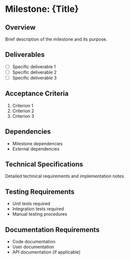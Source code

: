 # Milestone: {Title}

## Overview
Brief description of the milestone and its purpose.

## Deliverables
- [ ] Specific deliverable 1
- [ ] Specific deliverable 2
- [ ] Specific deliverable 3

## Acceptance Criteria
1. Criterion 1
2. Criterion 2
3. Criterion 3

## Dependencies
- Milestone dependencies
- External dependencies

## Technical Specifications
Detailed technical requirements and implementation notes.

## Testing Requirements
- Unit tests required
- Integration tests required
- Manual testing procedures

## Documentation Requirements
- Code documentation
- User documentation
- API documentation (if applicable)